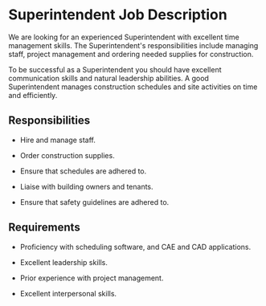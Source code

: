 # Superintendent Job Description

We are looking for an experienced Superintendent with excellent time management skills. The Superintendent's responsibilities include managing staff, project management and ordering needed supplies for construction.

To be successful as a Superintendent you should have excellent communication skills and natural leadership abilities. A good Superintendent manages construction schedules and site activities on time and efficiently.

## Responsibilities

* Hire and manage staff.

* Order construction supplies.

* Ensure that schedules are adhered to.

* Liaise with building owners and tenants.

* Ensure that safety guidelines are adhered to.

## Requirements

* Proficiency with scheduling software, and CAE and CAD applications.

* Excellent leadership skills.

* Prior experience with project management.

* Excellent interpersonal skills.

